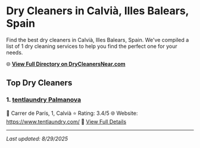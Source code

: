 # Dry Cleaners in Calvià, Illes Balears, Spain

Find the best dry cleaners in Calvià, Illes Balears, Spain. We've compiled a list of 1 dry cleaning services to help you find the perfect one for your needs.

🌐 **[View Full Directory on DryCleanersNear.com](https://drycleanersnear.com/city/Spain/Illes%20Balears/Calvi%C3%A0)**

## Top Dry Cleaners

### 1. [tentlaundry Palmanova](https://drycleanersnear.com/dryCleaner/68b0e290033494bdc84ab5f3/tentlaundry-palmanova)
📍 Carrer de París, 1, Calvià
⭐ Rating: 3.4/5
🌐 Website: https://www.tentlaundry.com/
🔗 [View Full Details](https://drycleanersnear.com/dryCleaner/68b0e290033494bdc84ab5f3/tentlaundry-palmanova)


---

*Last updated: 8/29/2025*
